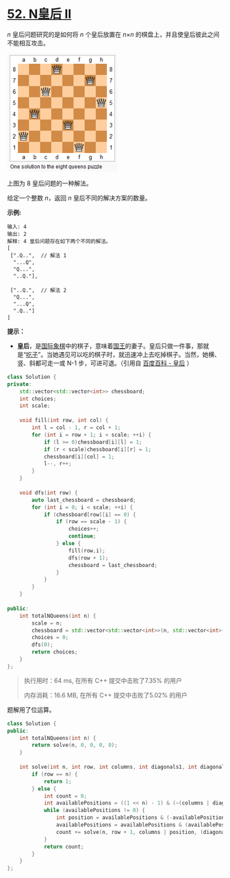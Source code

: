 # [52. N皇后 II](https://leetcode-cn.com/problems/n-queens-ii/)

*n* 皇后问题研究的是如何将 *n* 个皇后放置在 *n*×*n* 的棋盘上，并且使皇后彼此之间不能相互攻击。

![img](assets/8-queens.png)

上图为 8 皇后问题的一种解法。

给定一个整数 *n*，返回 *n* 皇后不同的解决方案的数量。

**示例:**

```
输入: 4
输出: 2
解释: 4 皇后问题存在如下两个不同的解法。
[
 [".Q..",  // 解法 1
  "...Q",
  "Q...",
  "..Q."],

 ["..Q.",  // 解法 2
  "Q...",
  "...Q",
  ".Q.."]
]
```

 

**提示：**

- **皇后**，是[国际象棋](https://baike.baidu.com/item/国际象棋)中的棋子，意味着[国王](https://baike.baidu.com/item/国王)的妻子。皇后只做一件事，那就是“[吃子](https://baike.baidu.com/item/吃子)”。当她遇见可以吃的棋子时，就迅速冲上去吃掉棋子。当然，她横、竖、斜都可走一或 N-1 步，可进可退。（引用自 [百度百科 - 皇后](https://baike.baidu.com/item/皇后/15860305?fr=aladdin) ）

```c++
class Solution {
private:
    std::vector<std::vector<int>> chessboard;
    int choices;
    int scale;

    void fill(int row, int col) {
        int l = col - 1, r = col + 1;
        for (int i = row + 1; i < scale; ++i) {
            if (l >= 0)chessboard[i][l] = 1;
            if (r < scale)chessboard[i][r] = 1;
            chessboard[i][col] = 1;
            l--, r++;
        }
    }

    void dfs(int row) {
        auto last_chessboard = chessboard;
        for (int i = 0; i < scale; ++i) {
            if (chessboard[row][i] == 0) {
                if (row == scale - 1) {
                    choices++;
                    continue;
                } else {
                    fill(row,i);
                    dfs(row + 1);
                    chessboard = last_chessboard;
                }
            }
        }
    }

public:
    int totalNQueens(int n) {
        scale = n;
        chessboard = std::vector<std::vector<int>>(n, std::vector<int>(n, 0));
        choices = 0;
        dfs(0);
        return choices;
    }
};
```

> 执行用时：64 ms, 在所有 C++ 提交中击败了7.35% 的用户
>
> 内存消耗：16.6 MB, 在所有 C++ 提交中击败了5.02% 的用户

题解用了位运算。

```c++
class Solution {
public:
    int totalNQueens(int n) {
        return solve(n, 0, 0, 0, 0);
    }

    int solve(int n, int row, int columns, int diagonals1, int diagonals2) {
        if (row == n) {
            return 1;
        } else {
            int count = 0;
            int availablePositions = ((1 << n) - 1) & (~(columns | diagonals1 | diagonals2));
            while (availablePositions != 0) {
                int position = availablePositions & (-availablePositions);
                availablePositions = availablePositions & (availablePositions - 1);
                count += solve(n, row + 1, columns | position, (diagonals1 | position) << 1, (diagonals2 | position) >> 1);
            }
            return count;
        }
    }
};
```
